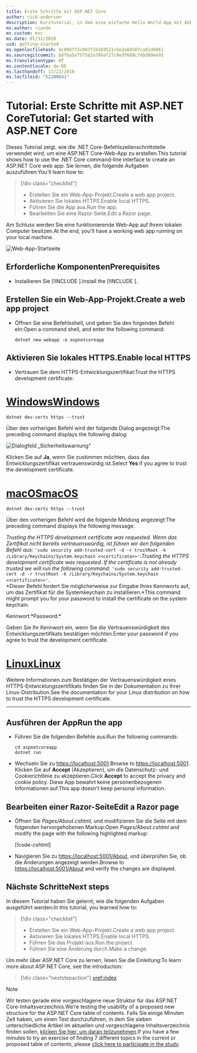 ```yaml
---
title: Erste Schritte mit ASP.NET Core
author: rick-anderson
description: Kurztutorial, in dem eine einfache Hello World-App mit ASP.NET Core erstellt und ausgeführt wird.
ms.author: riande
ms.custom: mvc
ms.date: 05/31/2018
uid: getting-started
ms.openlocfilehash: 4c899ff3c087f1b569521c6e2e8458fca01d6061
ms.sourcegitcommit: bdfba5e7575b2a786ef27c0edf688c7dbd09ee95
ms.translationtype: HT
ms.contentlocale: de-DE
ms.lasthandoff: 11/22/2018
ms.locfileid: "52288641"
---
```

# <a name="tutorial-get-started-with-aspnet-core"></a><span data-ttu-id="b7f90-103">Tutorial: Erste Schritte mit ASP.NET Core</span><span class="sxs-lookup"><span data-stu-id="b7f90-103">Tutorial: Get started with ASP.NET Core</span></span>

<span data-ttu-id="b7f90-104">Dieses Tutorial zeigt, wie die .NET Core-Befehlszeilenschnittstelle verwendet wird, um eine ASP.NET Core-Web-App zu erstellen.</span><span class="sxs-lookup"><span data-stu-id="b7f90-104">This tutorial shows how to use the .NET Core command-line interface to create an ASP.NET Core web app.</span></span> <span data-ttu-id="b7f90-105">Sie lernen, die folgende Aufgaben auszuführen:</span><span class="sxs-lookup"><span data-stu-id="b7f90-105">You'll learn how to:</span></span>

> [!div class="checklist"]
> * <span data-ttu-id="b7f90-106">Erstellen Sie ein Web-App-Projekt.</span><span class="sxs-lookup"><span data-stu-id="b7f90-106">Create a web app project.</span></span>
> * <span data-ttu-id="b7f90-107">Aktivieren Sie lokales HTTPS.</span><span class="sxs-lookup"><span data-stu-id="b7f90-107">Enable local HTTPS.</span></span>
> * <span data-ttu-id="b7f90-108">Führen Sie die App aus.</span><span class="sxs-lookup"><span data-stu-id="b7f90-108">Run the app.</span></span>
> * <span data-ttu-id="b7f90-109">Bearbeiten Sie eine Razor-Seite.</span><span class="sxs-lookup"><span data-stu-id="b7f90-109">Edit a Razor page.</span></span>

<span data-ttu-id="b7f90-110">Am Schluss werden Sie eine funktionierende Web-App auf Ihrem lokalen Computer besitzen.</span><span class="sxs-lookup"><span data-stu-id="b7f90-110">At the end, you'll have a working web app running on your local machine.</span></span>

![Web-App-Startseite](_static/home-page.png)


## <a name="prerequisites"></a><span data-ttu-id="b7f90-112">Erforderliche Komponenten</span><span class="sxs-lookup"><span data-stu-id="b7f90-112">Prerequisites</span></span>

* <span data-ttu-id="b7f90-113">Installieren Sie [!INCLUDE [](~/includes/2.1-SDK.md)].</span><span class="sxs-lookup"><span data-stu-id="b7f90-113">Install the [!INCLUDE [](~/includes/2.1-SDK.md)].</span></span>

## <a name="create-a-web-app-project"></a><span data-ttu-id="b7f90-114">Erstellen Sie ein Web-App-Projekt.</span><span class="sxs-lookup"><span data-stu-id="b7f90-114">Create a web app project</span></span>

* <span data-ttu-id="b7f90-115">Öffnen Sie eine Befehlsshell, und geben Sie den folgenden Befehl ein:</span><span class="sxs-lookup"><span data-stu-id="b7f90-115">Open a command shell, and enter the following command:</span></span>

   ```console
   dotnet new webapp -o aspnetcoreapp
   ```

## <a name="enable-local-https"></a><span data-ttu-id="b7f90-116">Aktivieren Sie lokales HTTPS.</span><span class="sxs-lookup"><span data-stu-id="b7f90-116">Enable local HTTPS</span></span>

* <span data-ttu-id="b7f90-117">Vertrauen Sie dem HTTPS-Entwicklungszertifikat:</span><span class="sxs-lookup"><span data-stu-id="b7f90-117">Trust the HTTPS development certificate:</span></span>

# <a name="windowstabwindows"></a>[<span data-ttu-id="b7f90-118">Windows</span><span class="sxs-lookup"><span data-stu-id="b7f90-118">Windows</span></span>](#tab/windows)

  ```console
  dotnet dev-certs https --trust
  ```

  <span data-ttu-id="b7f90-119">Über den vorherigen Befehl wird der folgende Dialog angezeigt:</span><span class="sxs-lookup"><span data-stu-id="b7f90-119">The preceding command displays the following dialog:</span></span>

  ![Dialogfeld „Sicherheitswarnung“](_static/cert.png)

  <span data-ttu-id="b7f90-121">Klicken Sie auf **Ja**, wenn Sie zustimmen möchten, dass das Entwicklungszertifikat vertrauenswürdig ist.</span><span class="sxs-lookup"><span data-stu-id="b7f90-121">Select **Yes** if you agree to trust the development certificate.</span></span>

# <a name="macostabmacos"></a>[<span data-ttu-id="b7f90-122">macOS</span><span class="sxs-lookup"><span data-stu-id="b7f90-122">macOS</span></span>](#tab/macos)

  ```console
  dotnet dev-certs https --trust
  ```

  <span data-ttu-id="b7f90-123">Über den vorherigen Befehl wird die folgende Meldung angezeigt:</span><span class="sxs-lookup"><span data-stu-id="b7f90-123">The preceding command displays the following message:</span></span>

  <span data-ttu-id="b7f90-124">*Trusting the HTTPS development certificate was requested. Wenn das Zertifikat nicht bereits vertrauenswürdig, ist führen wir den folgenden Befehl aus:*  `'sudo security add-trusted-cert -d -r trustRoot -k /Library/Keychains/System.keychain <<certificate>>'`.</span><span class="sxs-lookup"><span data-stu-id="b7f90-124">*Trusting the HTTPS development certificate was requested. If the certificate is not already trusted we will run the following command:* `'sudo security add-trusted-cert -d -r trustRoot -k /Library/Keychains/System.keychain <<certificate>>'`.</span></span>  
  <span data-ttu-id="b7f90-125">\*Dieser Befehl fordert Sie möglicherweise zur Eingabe Ihres Kennworts auf, um das Zertifikat für die Systemkeychain zu installieren.</span><span class="sxs-lookup"><span data-stu-id="b7f90-125">\*This command might prompt you for your password to install the certificate on the system keychain.</span></span>
  
  <span data-ttu-id="b7f90-126">Kennwort:\*</span><span class="sxs-lookup"><span data-stu-id="b7f90-126">Password:\*</span></span>

  <span data-ttu-id="b7f90-127">Geben Sie Ihr Kennwort ein, wenn Sie die Vertrauenswürdigkeit des Entwicklungszertifikats bestätigen möchten.</span><span class="sxs-lookup"><span data-stu-id="b7f90-127">Enter your password if you agree to trust the development certificate.</span></span>

# <a name="linuxtablinux"></a>[<span data-ttu-id="b7f90-128">Linux</span><span class="sxs-lookup"><span data-stu-id="b7f90-128">Linux</span></span>](#tab/linux)

  <span data-ttu-id="b7f90-129">Weitere Informationen zum Bestätigen der Vertrauenswürdigkeit eines HTTPS-Entwicklungszertifikats finden Sie in der Dokumentation zu Ihrer Linux-Distribution.</span><span class="sxs-lookup"><span data-stu-id="b7f90-129">See the documentation for your Linux distribution on how to trust the HTTPS development certificate.</span></span>
   
---

## <a name="run-the-app"></a><span data-ttu-id="b7f90-130">Ausführen der App</span><span class="sxs-lookup"><span data-stu-id="b7f90-130">Run the app</span></span>

* <span data-ttu-id="b7f90-131">Führen Sie die folgenden Befehle aus:</span><span class="sxs-lookup"><span data-stu-id="b7f90-131">Run the following commands:</span></span>

   ```console
   cd aspnetcoreapp
   dotnet run
   ```

* <span data-ttu-id="b7f90-132">Wechseln Sie zu [https://localhost:5001](https://localhost:5001).</span><span class="sxs-lookup"><span data-stu-id="b7f90-132">Browse to [https://localhost:5001](https://localhost:5001).</span></span> <span data-ttu-id="b7f90-133">Klicken Sie auf **Accept** (Akzeptieren), um die Datenschutz- und Cookierichtlinie zu akzeptieren.</span><span class="sxs-lookup"><span data-stu-id="b7f90-133">Click **Accept** to accept the privacy and cookie policy.</span></span> <span data-ttu-id="b7f90-134">Diese App bewahrt keine personenbezogenen Informationen auf.</span><span class="sxs-lookup"><span data-stu-id="b7f90-134">This app doesn't keep personal information.</span></span>

## <a name="edit-a-razor-page"></a><span data-ttu-id="b7f90-135">Bearbeiten einer Razor-Seite</span><span class="sxs-lookup"><span data-stu-id="b7f90-135">Edit a Razor page</span></span>

* <span data-ttu-id="b7f90-136">Öffnen Sie *Pages/About.cshtml*, und modifizieren Sie die Seite mit dem folgenden hervorgehobenen Markup:</span><span class="sxs-lookup"><span data-stu-id="b7f90-136">Open *Pages/About.cshtml* and modify the page with the following highlighted markup:</span></span>

   [!code-cshtml[](sample/getting-started/about.cshtml?highlight=9)]

* <span data-ttu-id="b7f90-137">Navigieren Sie zu [https://localhost:5001/About](https://localhost:5001/About), und überprüfen Sie, ob die Änderungen angezeigt werden.</span><span class="sxs-lookup"><span data-stu-id="b7f90-137">Browse to [https://localhost:5001/About](https://localhost:5001/About) and verify the changes are displayed.</span></span>

## <a name="next-steps"></a><span data-ttu-id="b7f90-138">Nächste Schritte</span><span class="sxs-lookup"><span data-stu-id="b7f90-138">Next steps</span></span>

<span data-ttu-id="b7f90-139">In diesem Tutorial haben Sie gelernt, wie die folgenden Aufgaben ausgeführt werden:</span><span class="sxs-lookup"><span data-stu-id="b7f90-139">In this tutorial, you learned how to:</span></span>

> [!div class="checklist"]
> * <span data-ttu-id="b7f90-140">Erstellen Sie ein Web-App-Projekt.</span><span class="sxs-lookup"><span data-stu-id="b7f90-140">Create a web app project.</span></span>
> * <span data-ttu-id="b7f90-141">Aktivieren Sie lokales HTTPS.</span><span class="sxs-lookup"><span data-stu-id="b7f90-141">Enable local HTTPS.</span></span>
> * <span data-ttu-id="b7f90-142">Führen Sie das Projekt aus.</span><span class="sxs-lookup"><span data-stu-id="b7f90-142">Run the project.</span></span>
> * <span data-ttu-id="b7f90-143">Führen Sie eine Änderung durch.</span><span class="sxs-lookup"><span data-stu-id="b7f90-143">Make a change.</span></span>

<span data-ttu-id="b7f90-144">Um mehr über ASP.NET Core zu lernen, lesen Sie die Einleitung:</span><span class="sxs-lookup"><span data-stu-id="b7f90-144">To learn more about ASP.NET Core, see the introduction:</span></span>

> [!div class="nextstepaction"]
> <xref:index>



> [!NOTE]
> <span data-ttu-id="b7f90-145">Wir testen gerade eine vorgeschlagene neue Struktur für das ASP.NET Core-Inhaltsverzeichnis.</span><span class="sxs-lookup"><span data-stu-id="b7f90-145">We’re testing the usability of a proposed new structure for the ASP.NET Core table of contents.</span></span>  <span data-ttu-id="b7f90-146">Falls Sie einige Minuten Zeit haben, um einen Test durchzuführen, in dem Sie sieben unterschiedliche Artikel im aktuellen und vorgeschlagene Inhaltsverzeichnis finden sollen, [klicken Sie hier, um daran teilzunehmen](https://dpk4xbh5.optimalworkshop.com/treejack/aa11wn82).</span><span class="sxs-lookup"><span data-stu-id="b7f90-146">If you have a few minutes to try an exercise of finding 7 different topics in the current or proposed table of contents, please [click here to participate in the study](https://dpk4xbh5.optimalworkshop.com/treejack/aa11wn82).</span></span>